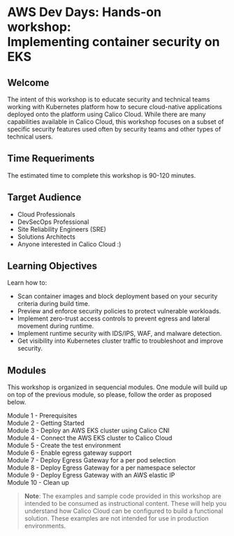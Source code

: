 # AWS Dev Days: Hands-on workshop: <br> Implementing container security on EKS

## Welcome

The intent of this workshop is to educate security and technical teams working with Kubernetes platform how to secure cloud-native applications deployed onto the platform using Calico Cloud. While there are many capabilities available in Calico Cloud, this workshop focuses on a subset of specific security features used often by security teams and other types of technical users.

## Time Requeriments

The estimated time to complete this workshop is 90-120 minutes.

## Target Audience

- Cloud Professionals
- DevSecOps Professional
- Site Reliability Engineers (SRE)
- Solutions Architects
- Anyone interested in Calico Cloud :)

## Learning Objectives

Learn how to:
- Scan container images and block deployment based on your security criteria during build time.
- Preview and enforce security policies to protect vulnerable workloads.
- Implement zero-trust access controls to prevent egress and lateral movement during runtime.
- Implement runtime security with IDS/IPS, WAF, and malware detection.
- Get visibility into Kubernetes cluster traffic to troubleshoot and improve security.

## Modules

This workshop is organized in sequencial modules. One module will build up on top of the previous module, so please, follow the order as proposed below.

Module 1 - Prerequisites  
Module 2 - Getting Started  
Module 3 - Deploy an AWS EKS cluster using Calico CNI  
Module 4 - Connect the AWS EKS cluster to Calico Cloud  
Module 5 - Create the test environment  
Module 6 - Enable egress gateway support  
Module 7 - Deploy Egress Gateway for a per pod selection  
Module 8 - Deploy Egress Gateway for a per namespace selector  
Module 9 - Deploy Egress Gateway with an AWS elastic IP  
Module 10 - Clean up  

> **Note**: The examples and sample code provided in this workshop are intended to be consumed as instructional content. These will help you understand how Calico Cloud can be configured to build a functional solution. These examples are not intended for use in production environments.


